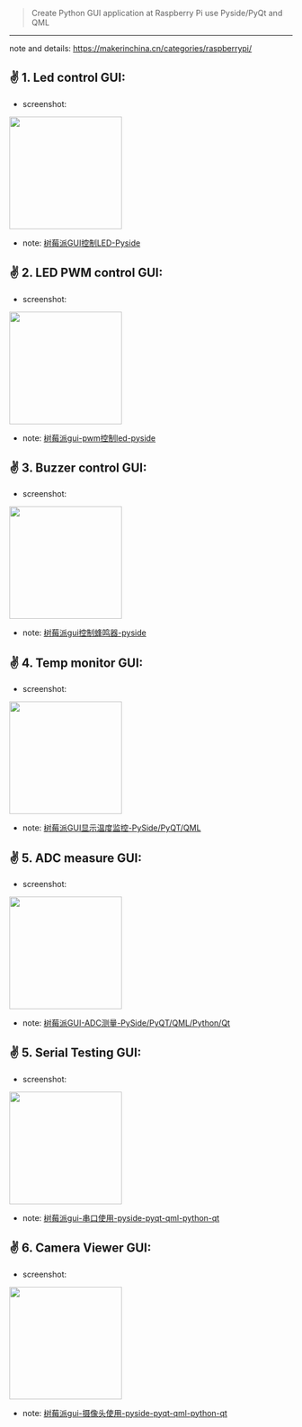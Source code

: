 >  Create Python GUI application at Raspberry Pi use Pyside/PyQt and QML

---

note and details: https://makerinchina.cn/categories/raspberrypi/


##  :v:  1. Led control GUI:

- screenshot:  

 <img src="http://makerinchina.cn/wp-content/uploads/2021/08/image-20210731234046176.png" width="200" height="200" />

- note: [树莓派GUI控制LED-Pyside](https://makerinchina.cn/%e6%a0%91%e8%8e%93%e6%b4%begui%e6%8e%a7%e5%88%b6led-pyside/)



## :v:  2. LED PWM control GUI:

- screenshot:

 <img src="http://makerinchina.cn/wp-content/uploads/2021/08/image-20210805224033787.png" width="200" height="200" />

- note: [树莓派gui-pwm控制led-pyside](https://makerinchina.cn/%e6%a0%91%e8%8e%93%e6%b4%begui-pwm%e6%8e%a7%e5%88%b6led-pyside/)


## :v:  3. Buzzer control GUI:

- screenshot:

 <img src="http://makerinchina.cn/wp-content/uploads/2021/08/image-20210811233134669.png" width="200" height="200" />

- note: [树莓派gui控制蜂鸣器-pyside](https://makerinchina.cn/%e6%a0%91%e8%8e%93%e6%b4%begui%e6%8e%a7%e5%88%b6%e8%9c%82%e9%b8%a3%e5%99%a8-pyside/)


## :v:  4. Temp monitor GUI:

- screenshot: 

 <img src="http://makerinchina.cn/wp-content/uploads/2021/08/2021-08-28_230124.png" width="200" height="200" />

- note: [树莓派GUI显示温度监控-PySide/PyQT/QML](https://makerinchina.cn/%e6%a0%91%e8%8e%93%e6%b4%begui%e6%98%be%e7%a4%ba%e6%b8%a9%e5%ba%a6%e7%9b%91%e6%8e%a7-pyside-pyqt-qml/)

## :v:  5. ADC measure GUI:

- screenshot: 

 <img src="http://makerinchina.cn/wp-content/uploads/2021/09/image-20210905204223070.png" width="200" height="200" />

- note: [树莓派GUI-ADC测量-PySide/PyQT/QML/Python/Qt](https://makerinchina.cn/%e6%a0%91%e8%8e%93%e6%b4%begui-adc%e6%b5%8b%e9%87%8f-pyside-pyqt-qml-python-qt/)



## :v: 5. Serial Testing GUI:

- screenshot: 

 <img src="http://makerinchina.cn/wp-content/uploads/2021/09/image-20210912175719496.png" width="200" height="200" />

- note: [树莓派gui-串口使用-pyside-pyqt-qml-python-qt](https://makerinchina.cn/%e6%a0%91%e8%8e%93%e6%b4%begui-%e4%b8%b2%e5%8f%a3%e4%bd%bf%e7%94%a8-pyside-pyqt-qml-python-qt/)



## :v: 6. Camera Viewer GUI:

- screenshot: 

 <img src="http://makerinchina.cn/wp-content/uploads/2021/09/image-20210921172746276.png" width="200" height="200" />

- note: [树莓派gui-摄像头使用-pyside-pyqt-qml-python-qt](https://makerinchina.cn/%e6%a0%91%e8%8e%93%e6%b4%begui-%e6%91%84%e5%83%8f%e5%a4%b4%e4%bd%bf%e7%94%a8-pyside-pyqt-qml-python-qt/)

 

